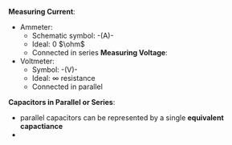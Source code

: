 **Measuring Current**:
- Ammeter: 
	- Schematic symbol: -(A)-
	- Ideal: 0 $\ohm$
	- Connected in series
**Measuring Voltage**:
- Voltmeter:
	- Symbol: -(V)-
	- Ideal: $\infty$ resistance
	- Connected in parallel

**Capacitors in Parallel or Series**:
- parallel capacitors can be represented by a single **equivalent capactiance**
- 